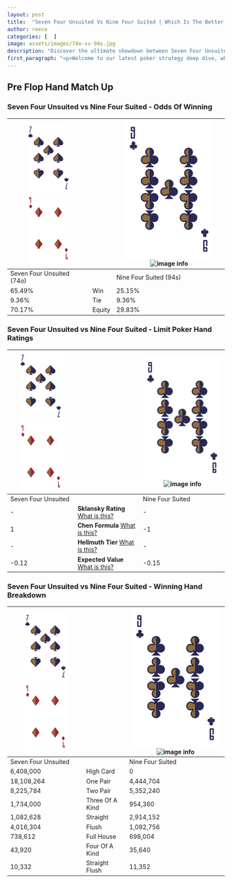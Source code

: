 ```yaml
---
layout: post
title:  "Seven Four Unsuited Vs Nine Four Suited | Which Is The Better Hand In Poker? A Complete Guide"
author: reece
categories: [  ]
image: assets/images/74o-vs-94s.jpg
description: "Discover the ultimate showdown between Seven Four Unsuited and Nine Four Suited in poker! Uncover the odds, strategies, and scenarios where one hand triumphs over the other. Get ready to up your poker game with this thrilling analysis."
first_paragraph: "<p>Welcome to our latest poker strategy deep dive, where we're pitting two distinct hands against each other in a high-stakes showdown: Seven Four Unsuited vs Nine Four Suited.</p><p>In the dynamic world of poker, every decision counts, and knowing which hand holds the upper hand is key to your success at the table.</p><p>In this article, we'll dissect these two hands, explore the scenarios where one dominates the other, and equip you with the knowledge to make strategic choices that can tip the odds in your favor.</p><p>Get ready to unravel the intriguing dynamics of these poker hands and elevate your game to new heights.</p>"
---
```




[comment]: # (sp0)

## Pre Flop Hand Match Up

<div class="table hand-ratings" markdown="1"> 



### Seven Four Unsuited vs Nine Four Suited - Odds Of Winning


    
| ![image info](assets/images/hand1/7.png) ![image info](assets/images/hand1/4o.png) |  | ![image info](assets/images/hand2/9.png) ![image info](assets/images/hand2/4s.png) |
| -------- | -------- | -------- |
| Seven Four Unsuited (74o) |  | Nine Four Suited (94s) |
| 65.49% | Win | 25.15% |
| 9.36% | Tie | 9.36% |
| 70.17% | Equity | 29.83% |




[comment]: # (sp1)



### Seven Four Unsuited vs Nine Four Suited - Limit Poker Hand Ratings


    
| ![image info](assets/images/hand1/7.png) ![image info](assets/images/hand1/4o.png) |  | ![image info](assets/images/hand2/9.png) ![image info](assets/images/hand2/4s.png) |
| -------- | -------- | -------- |
| Seven Four Unsuited |  | Nine Four Suited |
| - | **Sklansky Rating** [What is this?](/sklansky-rating-explained) | - |
| 1 | **Chen Formula** [What is this?](/chen-formula-explained) | -1 |
| - | **Hellmuth Tier** [What is this?](/Hellmuth-tier-explained) | - |
| -0.12 | **Expected Value** [What is this?](/expected-value-explained) | -0.15 |




[comment]: # (sp2)



### Seven Four Unsuited vs Nine Four Suited - Winning Hand Breakdown


    
| ![image info](assets/images/hand1/7.png) ![image info](assets/images/hand1/4o.png) |  | ![image info](assets/images/hand2/9.png) ![image info](assets/images/hand2/4s.png) |
| -------- | -------- | -------- |
| Seven Four Unsuited |  | Nine Four Suited |
| 6,408,000 | High Card | 0 |
| 18,108,264 | One Pair | 4,444,704 |
| 8,225,784 | Two Pair | 5,352,240 |
| 1,734,000 | Three Of A Kind | 954,360 |
| 1,082,628 | Straight | 2,914,152 |
| 4,016,304 | Flush | 1,092,756 |
| 738,612 | Full House | 698,004 |
| 43,920 | Four Of A Kind | 35,640 |
| 10,332 | Straight Flush | 11,352 |




[comment]: # (sp3)



</div>

[comment]: # (sp4)



[comment]: # (sp5)

